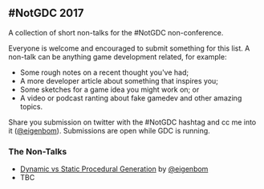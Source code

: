 ## #NotGDC 2017

A collection of short non-talks for the #NotGDC non-conference. 

Everyone is welcome and encouraged to submit something for this list. A non-talk can be anything game development related, for example:

- Some rough notes on a recent thought you've had;
- A more developer article about something that inspires you;
- Some sketches for a game idea you might work on; or
- A video or podcast ranting about fake gamedev and other amazing topics.

Share you submission on twitter with the #NotGDC hashtag and cc me into it ([@eigenbom](https://twitter.com/eigenbom)). Submissions are open while GDC is running.

### The Non-Talks

- [Dynamic vs Static Procedural Generation](https://medium.com/@eigenbom/dynamic-vs-static-procedural-generation-ed3e7a7a68a3#.gcktnmuqm) by [@eigenbom](https://twitter.com/eigenbom)
- TBC
